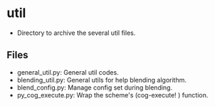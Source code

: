 # util
* Directory to archive the several util files.

## Files
* general_util.py: General util codes.
* blending_util.py: General utils for help blending algorithm.
* blend_config.py: Manage config set during blending.
* py_cog_execute.py: Wrap the scheme's (cog-execute! ) function.

